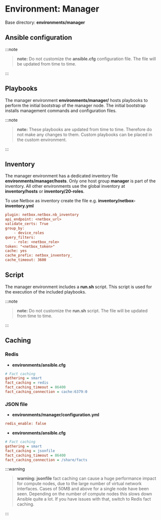 # Environment: Manager

Base directory: **environments/manager**

## Ansible configuration

:::note

>**note:** Do not customize the **ansible.cfg** configuration file. The file will be updated from time to time.

:::

## Playbooks

The manager environment **environments/manager/** hosts playbooks to perform the initial bootstrap of the manager node. The
initial bootstrap installs management commands and configuration files.

:::note

>**note:** These playbooks are updated from time to time. Therefore do not make any changes to them. Custom playbooks can be
>placed in the custom environment.

:::

## Inventory

The manager environment has a dedicated inventory file **environments/manager/hosts**. Only one host group **manager** is part
of the inventory. All other environments use the global inventory at **inventory/hosts** or **inventory/20-roles**.

To use Netbox as inventory create the file e.g. **inventory/netbox-inventory.yml**

```ini
plugin: netbox.netbox.nb_inventory
api_endpoint: <netbox_url>
validate_certs: True
group_by:
    - device_roles
query_filters:
    - role: <netbox_role>
token: "<netbox_token>"
cache: yes
cache_prefix: netbox_inventory_
cache_timeout: 3600
```

## Script

The manager environment includes a **run.sh** script. This script is used for the execution of the included playbooks.

:::note

>**note:** Do not customize the **run.sh** script. The file will be updated from time to time.

:::

## Caching

### Redis

* **environments/ansible.cfg**

```ini
# Fact caching
gathering = smart
fact_caching = redis
fact_caching_timeout = 86400
fact_caching_connection = cache:6379:0
```

### JSON file

* **environments/manager/configuration.yml**

```ini
redis_enable: false
```

* **environments/ansible.cfg**

```ini
# Fact caching
gathering = smart
fact_caching = jsonfile
fact_caching_timeout = 86400
fact_caching_connection = /share/facts
```

:::warning

>**warning:** **jsonfile** fact caching can cause a huge performance impact for compute nodes, due to the large number of virtual
>network interfaces. Cases of 50MB and above for a single node have been seen. Depending on the number of compute nodes this
>slows down Ansible quite a lot. If you have issues with that, switch to Redis fact caching.

:::
